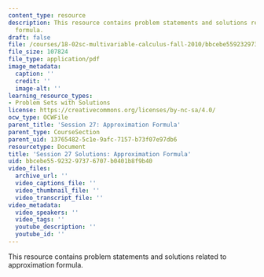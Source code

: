 ```yaml
---
content_type: resource
description: This resource contains problem statements and solutions related to approximation
  formula.
draft: false
file: /courses/18-02sc-multivariable-calculus-fall-2010/bbcebe55923297376707b0401b8f9b40_MIT18_02SC_pb_26_comb.pdf
file_size: 107824
file_type: application/pdf
image_metadata:
  caption: ''
  credit: ''
  image-alt: ''
learning_resource_types:
- Problem Sets with Solutions
license: https://creativecommons.org/licenses/by-nc-sa/4.0/
ocw_type: OCWFile
parent_title: 'Session 27: Approximation Formula'
parent_type: CourseSection
parent_uid: 13765482-5c1e-9afc-7157-b73f07e97db6
resourcetype: Document
title: 'Session 27 Solutions: Approximation Formula'
uid: bbcebe55-9232-9737-6707-b0401b8f9b40
video_files:
  archive_url: ''
  video_captions_file: ''
  video_thumbnail_file: ''
  video_transcript_file: ''
video_metadata:
  video_speakers: ''
  video_tags: ''
  youtube_description: ''
  youtube_id: ''
---
```

This resource contains problem statements and solutions related to approximation formula.